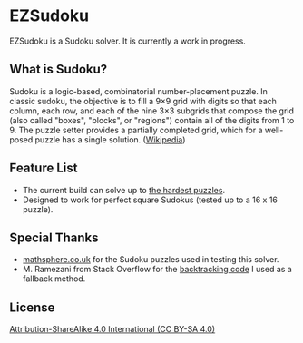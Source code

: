 # EZSudoku
EZSudoku is a Sudoku solver. It is currently a work in progress.

## What is Sudoku?
Sudoku is a logic-based, combinatorial number-placement puzzle. In classic sudoku, the objective is to fill a 9×9 grid with digits so that each column, each row, and each of the nine 3×3 subgrids that compose the grid (also called "boxes", "blocks", or "regions") contain all of the digits from 1 to 9. The puzzle setter provides a partially completed grid, which for a well-posed puzzle has a single solution. ([Wikipedia](https://en.wikipedia.org/wiki/Sudoku))

## Feature List
* The current build can solve up to [the hardest puzzles](http://www.mathsphere.co.uk/downloads/sudoku/10204-fiendish.pdf).
* Designed to work for perfect square Sudokus (tested up to a 16 x 16 puzzle).

## Special Thanks
* [mathsphere.co.uk](http://www.mathsphere.co.uk/resources/MathSphereFreeResourcesSudoku.html) for the Sudoku puzzles used in testing this solver.
* M. Ramezani from Stack Overflow for the [backtracking code](https://stackoverflow.com/a/55757694) I used as a fallback method.

## License
[Attribution-ShareAlike 4.0 International (CC BY-SA 4.0)](https://creativecommons.org/licenses/by-sa/4.0/)
